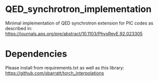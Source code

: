 # QED_synchrotron_implementation
Minimal implementation of QED synchrotron extension for PIC codes as described in: https://journals.aps.org/pre/abstract/10.1103/PhysRevE.92.023305

# Dependencies
Please install from requirements.txt as well as this library:
https://github.com/sbarratt/torch_interpolations

